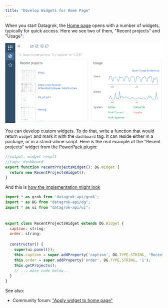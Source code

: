 ```yaml
---
title: "Develop Widgets for Home Page"
---
```


When you start Datagrok, the [Home page](../../datagrok/navigation/views/browse.md#home-page)
opens with a number of widgets, typically for quick access.
Here we see two of them, "Recent projects" and "Usage":

![](home-page-widgets.png)

You can develop custom widgets. To do that, write a function
that would return `widget` and mark it with the `dashboard` tag. It can reside either 
in a package, or in a stand-alone script. Here is the real example of the 
"Recent projects" widget from the 
[PowerPack plugin](https://github.com/datagrok-ai/public/blob/2e76a30ca11764c269c9e24654eace8e8ca4cf8b/packages/PowerPack/src/package.ts#L44):
```js
//output: widget result
//tags: dashboard
export function recentProjectsWidget(): DG.Widget {
  return new RecentProjectsWidget();
}


```

And this is [how the implementation might look](https://github.com/datagrok-ai/public/blob/2e76a30ca11764c269c9e24654eace8e8ca4cf8b/packages/PowerPack/src/widgets/recent-projects-widget.ts#L5) 

```js
import * as grok from 'datagrok-api/grok';
import * as DG from "datagrok-api/dg";
import * as ui from "datagrok-api/ui";

          
export class RecentProjectsWidget extends DG.Widget {
  caption: string;
  order: string;

  constructor() {
    super(ui.panel());
    this.caption = super.addProperty('caption', DG.TYPE.STRING, 'Recent projects');
    this.order = super.addProperty('order', DG.TYPE.STRING, '1');
    this.getProjects();
    // ... more code below...
  }
}
```

See also: 
* Community forum: ["Apply widget to home page"](https://community.datagrok.ai/t/apply-widget-to-home-page)